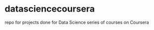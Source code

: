 datasciencecoursera
===================

repo for projects done for Data Science series of courses on Coursera
